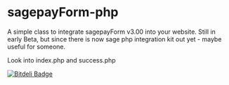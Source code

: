 sagepayForm-php
===============

A simple class to integrate sagepayForm v3.00 into your website. Still in early Beta, but since there is now sage php integration kit out yet - maybe useful for someone.

Look into index.php and success.php


[![Bitdeli Badge](https://d2weczhvl823v0.cloudfront.net/acidrat/sagepayform-php/trend.png)](https://bitdeli.com/free "Bitdeli Badge")

